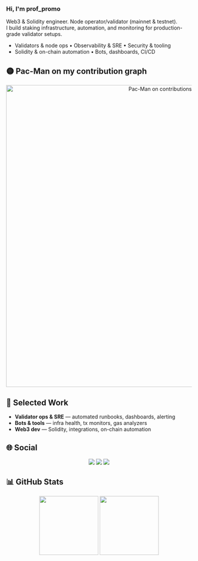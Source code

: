 ### Hi, I'm **prof_promo**

Web3 & Solidity engineer. Node operator/validator (mainnet & testnet).  
I build staking infrastructure, automation, and monitoring for production-grade validator setups.

- Validators & node ops • Observability & SRE • Security & tooling
- Solidity & on-chain automation • Bots, dashboards, CI/CD

## 🟡 Pac-Man on my contribution graph
<p align="center">
  <img src="https://raw.githubusercontent.com/bouchiren/bouchiren/main/pacman_contrib.svg" 
       alt="Pac-Man on contributions" width="820">
</p>

## 🧰 Selected Work
- **Validator ops & SRE** — automated runbooks, dashboards, alerting
- **Bots & tools** — infra health, tx monitors, gas analyzers
- **Web3 dev** — Solidity, integrations, on-chain automation

## 🌐 Social
<p align="center">
  <a href="https://t.me/prof_promo"><img src="https://img.shields.io/badge/Telegram-gray?style=for-the-badge&logo=telegram&logoColor=white&labelColor=2CA5E0" /></a>
  <a href="https://x.com/corwinsig"><img src="https://img.shields.io/badge/X-gray?style=for-the-badge&logo=x&logoColor=white&labelColor=000000" /></a>
  <a href="https://discord.com/users/919868801716207667"><img src="https://img.shields.io/badge/Discord-gray?style=for-the-badge&logo=discord&logoColor=white&labelColor=5865F2" /></a>
</p>

## 📊 GitHub Stats
<p align="center">
  <img height="160" src="https://github-readme-stats.vercel.app/api?username=bouchiren&show_icons=true&hide_title=true" />
  <img height="160" src="https://github-readme-streak-stats.herokuapp.com?user=bouchiren" />
</p>

